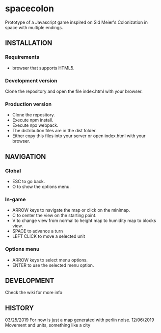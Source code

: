 # spacecolon
Prototype of a Javascript game inspired on Sid Meier's Colonization in space with multiple endings.

## INSTALLATION

### Requirements
* browser that supports HTML5.

### Development version
Clone the repository and open the file index.html with your browser.

### Production version
* Clone the repository.
* Execute npm install.
* Execute npx webpack.
* The distribution files are in the dist folder.
* Either copy this files into your server or open index.html with your browser.

## NAVIGATION

### Global

* ESC to go back.
* O to show the options menu.

### In-game

* ARROW keys to navigate the map or click on the minimap.
* C to center the view on the starting point.
* V to change view from normal to height map to humidity map to blocks view.
* SPACE to advance a turn
* LEFT CLICK to move a selected unit

### Options menu

* ARROW keys to select menu options.
* ENTER to use the selected menu option.

## DEVELOPMENT
Check the wiki for more info 

## HISTORY
03/25/2019 For now is just a map generated with perlin noise.
12/06/2019 Movement and units, something like a city

